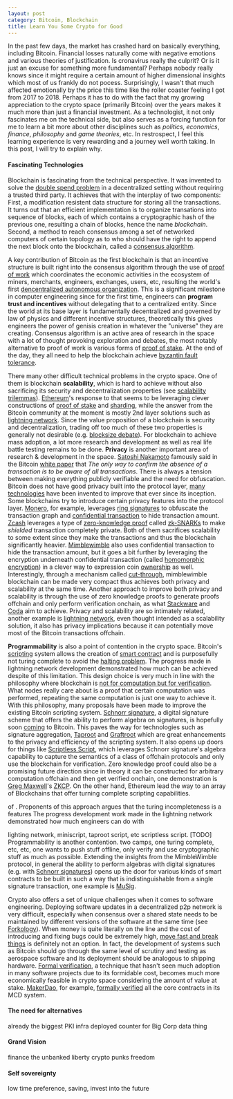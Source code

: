 ```yaml
---
layout: post
category: Bitcoin, Blockchain
title: Learn You Some Crypto for Good
---
```


In the past few days, the market has crashed hard on basically
everything, including Bitcoin. Financial losses naturally come with
negative emotions and various theories of justification. Is cronavirus
really the culprit? Or is it just an excuse for something more
fundamental? Perhaps nobody really knows since it might require a
certain amount of higher dimensional insights which most of us frankly
do not pocess. Surprisingly, I wasn't that much affected emotionally
by the price this time like the roller coaster feeling I got from 2017
to 2018. Perhaps it has to do with the fact that my growing
appreciation to the crypto space (primarily Bitcoin) over the years
makes it much more than just a financial investment. As a
technologist, it not only fascinates me on the technical side, but
also serves as a forcing function for me to learn a bit more about
other disciplines such as *politics*, *economics*, *finance*,
*philosophy* and *game theories*, etc. In restrospect, I feel this
learning experience is very rewarding and a journey well worth
taking. In this post, I will try to explain why.

#### Fascinating Technologies

Blockchain is fascinating from the technical perspective. It was
invented to solve the [double spend
problem](https://en.wikipedia.org/wiki/Double-spending) in a
decentralized setting without requiring a trusted third party. It
achieves that with the interplay of two components: First, a
modification resistent data structure for storing all the
transactions. It turns out that an efficient implementation is to
organize transations into sequence of blocks, each of which contains
a cryptographic hash of the previous one, resulting a chain of blocks,
hence the name *blockchain*. Second, a method to reach consensus among a
set of networked computers of certain topology as to who should have
the right to append the next block onto the blockchain, called a
[consensus
algorithm](https://en.wikipedia.org/wiki/Consensus_(computer_science)).

A key contribution of Bitcoin as the first blockchain is that an
incentive structure is built right into the consensus algorithm
through the use of [proof of
work](https://en.wikipedia.org/wiki/Proof_of_work) which coordinates
the economic activities in the ecosystem of miners, merchants,
engineers, exchanges, users, etc, resulting the world's first
[dencentralized autonomous
organization](https://en.wikipedia.org/wiki/Decentralized_autonomous_organization).
This is a significant milestone in computer engineering since for the
first time, engineers can **program trust and incentives** without
delegating that to a centralized entity. Since the world at its base
layer is fundamentally decentralized and governed by law of physics
and different incentive structures, theoretically this gives engineers
the power of genisis creation in whatever the "universe" they are
creating. Consensus algorithm is an active area of research in the
space with a lot of thought provoking exploration and debates, the
most notably alternative to proof of work is various forms of [proof
of stake](https://en.wikipedia.org/wiki/Proof_of_stake). At the end of
the day, they all need to help the blockchain achieve [byzantin
fault tolerance](https://en.wikipedia.org/wiki/Byzantine_fault).

There many other difficult technical problems in the crypto space. One
of them is blockchain **scalability**, which is hard to achieve
without also sacrificing its security and decentralization properties
(see [scalability
trilemmas](https://bitcoinist.com/breaking-down-the-scalability-trilemma/)).
[Ethereum](https://ethereum.org/)'s response to that seems to be
leveraging clever constructions of [proof of
stake](https://en.wikipedia.org/wiki/Proof_of_stake) and
[sharding](https://docs.ethhub.io/ethereum-roadmap/ethereum-2.0/sharding/),
while the answer from the Bitcoin community at the moment is mostly
2nd layer solutions such as [lightning
network](https://lightning.network/). Since the value proposition of a
blockchain is security and decentralization, trading off too much of
these two properties is generally not desirable (e.g. [blocksize
debate](https://en.bitcoin.it/wiki/Block_size_limit_controversy)). For
blockchain to achieve mass adoption, a lot more research and
development as well as real life battle testing remains to be
done. **Privacy** is another important area of research & development
in the space. [Satoshi
Nakamoto](https://en.wikipedia.org/wiki/Satoshi_Nakamoto) famously
said in the Bitcoin [white paper](https://bitcoin.org/bitcoin.pdf)
that *The only way to confirm the absence of a transaction is to be
aware of all transactions*. There is always a tension between making
everything publicly verifiable and the need for obfuscation.  Bitcoin
does not have good privacy built into the protocol layer, [many
technologies](http://hongchao.me/bitcoin-privacy/) have been invented
to improve that ever since its inception. Some blockchains try to
introduce certain privacy features into the protocol
layer. [Monero](https://www.getmonero.org/), for example, leverages
[ring signatures](https://en.wikipedia.org/wiki/Ring_signature) to
obfuscate the transaction graph and [confidential
transaction](https://people.xiph.org/~greg/confidential_values.txt) to
hide transaction amount. [Zcash](https://en.wikipedia.org/wiki/Zcash)
leverages a type of [zero-knowledge
proof](https://en.wikipedia.org/wiki/Zero-knowledge_proof) called
[zk-SNARKs](https://en.wikipedia.org/wiki/Non-interactive_zero-knowledge_proof)
to make *shielded* transaction completely private. Both of them
sacrifices scalability to some extent since they make the transactions
and thus the blockchain significantly
heavier. [Mimblewimble](https://en.wikipedia.org/wiki/MimbleWimble)
also uses confidential transaction to hide the transaction amount, but
it goes a bit further by leveraging the encryption underneath
confidential transaction (called [homomorphic
encryption](https://en.wikipedia.org/wiki/Homomorphic_encryption)) in
a clever way to expression coin
[ownership](https://github.com/mimblewimble/grin/blob/master/doc/intro.md#ownership)
as well. Interestingly, through a mechanism called
[cut-through](https://github.com/mimblewimble/grin/blob/master/doc/intro.md#cut-through),
mimblewimble blockchain can be made very compact thus achieves both
privacy and scalability at the same time. Another approach to improve
both privacy and scalability is through the use of zero knowledge
proofs to generate proofs offchain and only perform verification
onchain, as what [Stackware](https://starkware.co/) and
[Coda](https://codaprotocol.com/) aim to achieve. Privacy and
scalability are so intimately related, another example is [lightning
network](https://lightning.network/), even thought intended as a
scalability solution, it also has privacy implications because it can
potentially move most of the Bitcoin transactions offchain.

**Programmability** is also a point of contention in the crypto
space. Bitcoin's [scripting](https://en.bitcoin.it/wiki/Script) system
allows the creation of [smart
contract](https://en.wikipedia.org/wiki/Smart_contract) and is
purposefully not turing complete to avoid the [halting
problem](https://en.wikipedia.org/wiki/Halting_problem). The progress
made in lightning network development demonstrated how much can be
achieved despite of this limitation. This design choice is very much
in line with the philosophy where blockchain is [not for computation
but for
verification](https://bitcointalk.org/index.php?topic=1427885.msg14601127#msg14601127).
What nodes really care about is a proof that certain computation was
performed, repeating the same computation is just one way to
achieve it. With this philosophy, many proposals have been made to improve
the existing Bitcoin scripting system. [Schnorr
signature](https://en.wikipedia.org/wiki/Schnorr_signature), a
digital signature scheme that offers the ability to perform algebra
on signatures, is hopefully soon [coming](https://github.com/sipa/bips/blob/bip-schnorr/bip-schnorr.mediawiki)
to Bitcoin. This paves the way for technologies such as signature
aggregation,
[Taproot](https://lists.linuxfoundation.org/pipermail/bitcoin-dev/2018-January/015614.html)
and
[Graftroot](https://lists.linuxfoundation.org/pipermail/bitcoin-dev/2018-February/015700.html)
which are great enhancements to the privacy and efficiency of the
scripting system. It also opens up doors for things like [Scriptless
Script](http://hongchao.me/scriptless-script/), which leverages
Schnorr signature's algebra capability to capture the semantics of a
class of offchain protocols and only use the blockchain for
verification. Zero knowledge proof could also be a promising
future direction since in theory it can be constructed for
arbitrary computation offchain and then get verified onchain, one
demonstration is [Greg Maxwell](https://github.com/gmaxwell)'s
[ZKCP](https://bitcoincore.org/en/2016/02/26/zero-knowledge-contingent-payments-announcement/).
On the other hand, Ethereum lead the way to an array of Blockchains
that offer turning complete scripting capabilities.




of . Proponents of
this approach argues that the turing incompleteness is a features The progress
development work made in the lightning network demonstrated how much
engineers can do with 




lighting network, miniscript, taproot script, etc scriptless script.
[TODO] Programmability is another contention. two camps, one turing complete,
etc, etc, one wants to push stuff offline, only verify and use
cryptographic stuff as much as possible. Extending the insights
from the MimbleWimble protocol, in general the ability to perform
algebras with digital signatures (e.g. with [Schnorr
signatures](https://en.wikipedia.org/wiki/Schnorr_signature)) opens up
the door for various kinds of smart contracts to be built in such a
way that is indistinguishable from a single signature transaction, one
example is
[MuSig](https://blockstream.com/2019/02/18/en-musig-a-new-multisignature-standard/).

Crypto also offers a set of unique challenges when it comes to
software engineering. Deploying software updates in a decentralized
p2p network is very difficult, especially when consensus over a shared
state needs to be maintained by different versions of the software at
the same time (see
[Forkology](https://www.youtube.com/watch?v=rpeceXY1QBM)). When money
is quite literally on the line and the cost of introducing and fixing
bugs could be extremely high, [move fast and break
things](https://en.wikipedia.org/wiki/Facebook,_Inc.#History) is
definitely not an option. In fact, the development of systems such as
Bitcoin should go through the same level of scrutiny and testing as
aerospace software and its deployment should be analogous to shipping
hardware. [Formal
verification](https://en.wikipedia.org/wiki/Formal_verification), a
technique that hasn't seen much adoption in many software projects due
to its formidable cost, becomes much more economically feasible in
crypto space considering the amount of value at
stake. [MakerDao](https://makerdao.com/), for example, [formally
verified](https://security.makerdao.com/formal-verification) all the
core contracts in its MCD system.

#### The need for alternatives

already the biggest PKI infra deployed
counter for Big Corp data thing

#### Grand Vision

finance the unbanked
liberty 
crypto punks
freedom

#### Self sovereignty
low time preference, saving, invest into the future


